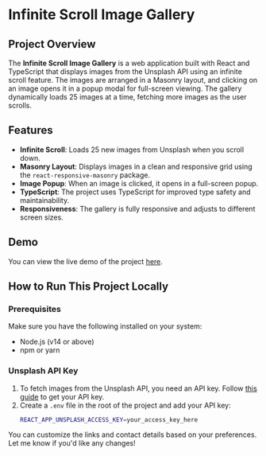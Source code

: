 # Infinite Scroll Image Gallery

## Project Overview
The **Infinite Scroll Image Gallery** is a web application built with React and TypeScript that displays images from the Unsplash API using an infinite scroll feature. The images are arranged in a Masonry layout, and clicking on an image opens it in a popup modal for full-screen viewing. The gallery dynamically loads 25 images at a time, fetching more images as the user scrolls.

## Features
- **Infinite Scroll**: Loads 25 new images from Unsplash when you scroll down.
- **Masonry Layout**: Displays images in a clean and responsive grid using the `react-responsive-masonry` package.
- **Image Popup**: When an image is clicked, it opens in a full-screen popup.
- **TypeScript**: The project uses TypeScript for improved type safety and maintainability.
- **Responsiveness**: The gallery is fully responsive and adjusts to different screen sizes.

## Demo
You can view the live demo of the project [here](https://your-vercel-link-here).

## How to Run This Project Locally

### Prerequisites
Make sure you have the following installed on your system:
- Node.js (v14 or above)
- npm or yarn

### Unsplash API Key
1. To fetch images from the Unsplash API, you need an API key. Follow [this guide](https://unsplash.com/developers) to get your API key.
2. Create a `.env` file in the root of the project and add your API key:
   ```bash
   REACT_APP_UNSPLASH_ACCESS_KEY=your_access_key_here


You can customize the links and contact details based on your preferences. Let me know if you'd like any changes!
